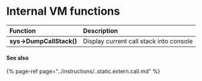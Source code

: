 # Internal VM functions

| Function | Description |
| :--- | :--- |
| **sys-&gt;DumpCallStack\(\)** | Display current call stack into console |

#### See also

{% page-ref page="../instructions/..static.extern.call.md" %}



